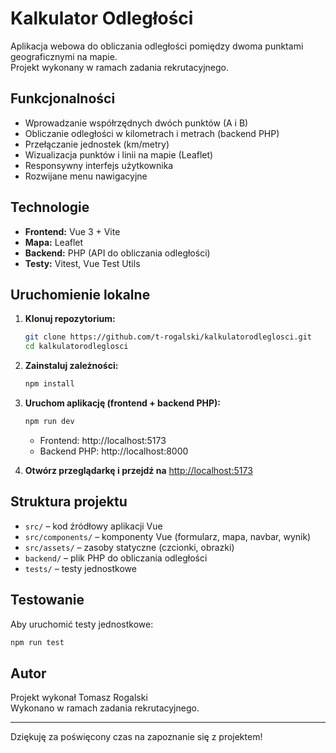 # Kalkulator Odległości

Aplikacja webowa do obliczania odległości pomiędzy dwoma punktami geograficznymi na mapie.  
Projekt wykonany w ramach zadania rekrutacyjnego.

## Funkcjonalności

- Wprowadzanie współrzędnych dwóch punktów (A i B)
- Obliczanie odległości w kilometrach i metrach (backend PHP)
- Przełączanie jednostek (km/metry)
- Wizualizacja punktów i linii na mapie (Leaflet)
- Responsywny interfejs użytkownika
- Rozwijane menu nawigacyjne

## Technologie

- **Frontend:** Vue 3 + Vite
- **Mapa:** Leaflet
- **Backend:** PHP (API do obliczania odległości)
- **Testy:** Vitest, Vue Test Utils

## Uruchomienie lokalne

1. **Klonuj repozytorium:**
   ```bash
   git clone https://github.com/t-rogalski/kalkulatorodleglosci.git
   cd kalkulatorodleglosci
   ```

2. **Zainstaluj zależności:**
   ```bash
   npm install
   ```

3. **Uruchom aplikację (frontend + backend PHP):**
   ```bash
   npm run dev
   ```
   - Frontend: http://localhost:5173
   - Backend PHP: http://localhost:8000

4. **Otwórz przeglądarkę i przejdź na** [http://localhost:5173](http://localhost:5173)

## Struktura projektu

- `src/` – kod źródłowy aplikacji Vue
- `src/components/` – komponenty Vue (formularz, mapa, navbar, wynik)
- `src/assets/` – zasoby statyczne (czcionki, obrazki)
- `backend/` – plik PHP do obliczania odległości
- `tests/` – testy jednostkowe

## Testowanie

Aby uruchomić testy jednostkowe:
```bash
npm run test
```

## Autor

Projekt wykonał Tomasz Rogalski  
Wykonano w ramach zadania rekrutacyjnego.

---

Dziękuję za poświęcony czas na zapoznanie się z projektem!
